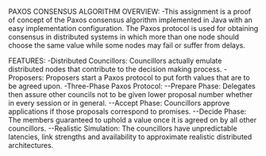 PAXOS CONSENSUS ALGORITHM 
OVERVIEW:
-This assignment is a proof of concept of the Paxos consensus algorithm implemented in Java with an easy implementation configuration. The Paxos protocol is used for obtaining consensus in distributed systems in which more than one node should choose the same value while some nodes may fail or suffer from delays.

FEATURES:
-Distributed Councillors: Councillors actually emulate distributed nodes that contribute to the decision making process.
-Proposers: Proposers start a Paxos protocol to put forth values that are to be agreed upon.
-Three-Phase Paxos Protocol:
--Prepare Phase: Delegates then assure other councils not to be given lower proposal number whether in every session or in general.
--Accept Phase: Councillors approve applications if those proposals correspond to promises.
--Decide Phase: The members guaranteed to uphold a value once it is agreed on by all other councillors.
--Realistic Simulation: The councillors have unpredictable latencies, link strengths and availability to approximate realistic distributed architectures.

